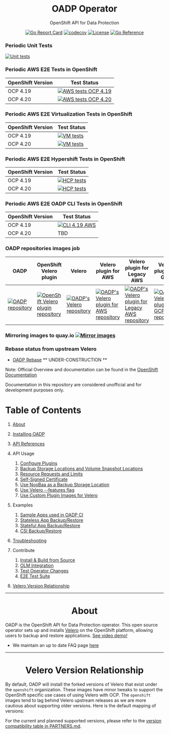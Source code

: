 <div align="center">
  <h1> OADP Operator </h1>
  <p>  OpenShift API for Data Protection </p>

  [![Go Report Card](https://goreportcard.com/badge/github.com/openshift/oadp-operator)](https://goreportcard.com/report/github.com/openshift/oadp-operator) [![codecov](https://codecov.io/gh/openshift/oadp-operator/branch/oadp-dev/graph/badge.svg?token=qLM0hAzjpD)](https://codecov.io/gh/openshift/oadp-operator) [![License](https://img.shields.io/:license-apache-blue.svg)](https://www.apache.org/licenses/LICENSE-2.0.html) [![Go Reference](https://pkg.go.dev/badge/github.com/openshift/oadp-operator.svg)](https://pkg.go.dev/github.com/openshift/oadp-operator)
</div>

### Periodic Unit Tests 
[![Unit tests](https://prow.ci.openshift.org/badge.svg?jobs=periodic-ci-openshift-oadp-operator-oadp-dev-unit-test-periodic)](https://prow.ci.openshift.org/job-history/gs/origin-ci-test/logs/periodic-ci-openshift-oadp-operator-oadp-dev-unit-test-periodic)

### Periodic AWS E2E Tests in OpenShift

| OpenShift Version | Test Status |
|-------------------|-------------|
| OCP 4.19 | [![AWS tests OCP 4.19](https://prow.ci.openshift.org/badge.svg?jobs=periodic-ci-openshift-oadp-operator-oadp-dev-4.19-e2e-test-aws-periodic)](https://prow.ci.openshift.org/job-history/gs/origin-ci-test/logs/periodic-ci-openshift-oadp-operator-oadp-dev-4.19-e2e-test-aws-periodic) |
| OCP 4.20 | [![AWS tests OCP 4.20](https://prow.ci.openshift.org/badge.svg?jobs=periodic-ci-openshift-oadp-operator-oadp-dev-4.20-e2e-test-aws-periodic)](https://prow.ci.openshift.org/job-history/gs/origin-ci-test/logs/periodic-ci-openshift-oadp-operator-oadp-dev-4.20-e2e-test-aws-periodic) 

### Periodic AWS E2E Virtualization Tests in OpenShift

| OpenShift Version | Test Status |
|-------------------|-------------|
| OCP 4.19 | [![VM tests](https://prow.ci.openshift.org/badge.svg?jobs=periodic-ci-openshift-oadp-operator-oadp-dev-4.19-e2e-test-kubevirt-aws-periodic)](https://prow.ci.openshift.org/job-history/gs/origin-ci-test/logs/periodic-ci-openshift-oadp-operator-oadp-dev-4.19-e2e-test-kubevirt-aws-periodic) |
| OCP 4.20 | [![VM tests](https://prow.ci.openshift.org/badge.svg?jobs=periodic-ci-openshift-oadp-operator-oadp-dev-4.20-e2e-test-kubevirt-aws-periodic)](https://prow.ci.openshift.org/job-history/gs/origin-ci-test/logs/periodic-ci-openshift-oadp-operator-oadp-dev-4.20-e2e-test-kubevirt-aws-periodic) |

### Periodic AWS E2E Hypershift Tests in OpenShift

| OpenShift Version | Test Status |
|-------------------|-------------|
| OCP 4.19 | [![HCP tests](https://prow.ci.openshift.org/badge.svg?jobs=periodic-ci-openshift-oadp-operator-oadp-dev-4.19-e2e-test-hcp-aws-periodic)](https://prow.ci.openshift.org/job-history/gs/origin-ci-test/logs/periodic-ci-openshift-oadp-operator-oadp-dev-4.19-e2e-test-hcp-aws-periodic) |
| OCP 4.20 | [![HCP tests](https://prow.ci.openshift.org/badge.svg?jobs=periodic-ci-openshift-oadp-operator-oadp-dev-4.20-e2e-test-hcp-aws-periodic)](https://prow.ci.openshift.org/job-history/gs/origin-ci-test/logs/periodic-ci-openshift-oadp-operator-oadp-dev-4.20-e2e-test-hcp-aws-periodic) |

### Periodic AWS E2E OADP CLI Tests in OpenShift
| OpenShift Version | Test Status |
|-------------------|-------------|
| OCP 4.19          | [![CLI 4.19 AWS](https://prow.ci.openshift.org/badge.svg?jobs=periodic-ci-openshift-oadp-operator-oadp-dev-4.19-e2e-test-cli-aws-periodic)](https://prow.ci.openshift.org/job-history/gs/origin-ci-test/logs/periodic-ci-openshift-oadp-operator-oadp-dev-4.19-e2e-test-cli-aws-periodic)|
| OCP 4.20          | TBD         |

### OADP repositories images job
| OADP | OpenShift Velero plugin | Velero | Velero plugin for AWS | Velero plugin for Legacy AWS | Velero plugin for GCP | Velero plugin for Microsoft Azure | Non Admin |
| ---------- | ---------- | ---------- | ---------- | ---------- | ---------- | ---------- | ---------- |
| [![OADP repository](https://prow.ci.openshift.org/badge.svg?jobs=branch-ci-openshift-oadp-operator-oadp-dev-images)](https://prow.ci.openshift.org/job-history/gs/test-platform-results/logs/branch-ci-openshift-oadp-operator-oadp-dev-images) | [![OpenShift Velero plugin repository](https://prow.ci.openshift.org/badge.svg?jobs=branch-ci-openshift-openshift-velero-plugin-oadp-dev-images)](https://prow.ci.openshift.org/job-history/gs/test-platform-results/logs/branch-ci-openshift-openshift-velero-plugin-oadp-dev-images) | [![OADP's Velero repository](https://prow.ci.openshift.org/badge.svg?jobs=branch-ci-openshift-velero-oadp-dev-images)](https://prow.ci.openshift.org/job-history/gs/test-platform-results/logs/branch-ci-openshift-velero-oadp-dev-images) | [![OADP's Velero plugin for AWS repository](https://prow.ci.openshift.org/badge.svg?jobs=branch-ci-openshift-velero-plugin-for-aws-oadp-dev-images)](https://prow.ci.openshift.org/job-history/gs/test-platform-results/logs/branch-ci-openshift-velero-plugin-for-aws-oadp-dev-images) | [![OADP's Velero plugin for Legacy AWS repository](https://prow.ci.openshift.org/badge.svg?jobs=branch-ci-openshift-velero-plugin-for-legacy-aws-oadp-dev-images)](https://prow.ci.openshift.org/job-history/gs/test-platform-results/logs/branch-ci-openshift-velero-plugin-for-legacy-aws-oadp-dev-images) | [![OADP's Velero plugin for GCP repository](https://prow.ci.openshift.org/badge.svg?jobs=branch-ci-openshift-velero-plugin-for-gcp-oadp-dev-images)](https://prow.ci.openshift.org/job-history/gs/test-platform-results/logs/branch-ci-openshift-velero-plugin-for-gcp-oadp-dev-images) | [![OADP's Velero plugin for Microsoft Azure repository](https://prow.ci.openshift.org/badge.svg?jobs=branch-ci-openshift-velero-plugin-for-microsoft-azure-oadp-dev-images)](https://prow.ci.openshift.org/job-history/gs/test-platform-results/logs/branch-ci-openshift-velero-plugin-for-microsoft-azure-oadp-dev-images) | [![Non Admin repository](https://prow.ci.openshift.org/badge.svg?jobs=branch-ci-migtools-oadp-non-admin-oadp-dev-images)](https://prow.ci.openshift.org/job-history/gs/test-platform-results/logs/branch-ci-migtools-oadp-non-admin-oadp-dev-images) |

### Mirroring images to quay.io [![Mirror images](https://prow.ci.openshift.org/badge.svg?jobs=periodic-image-mirroring-konveyor)](https://prow.ci.openshift.org/job-history/gs/origin-ci-test/logs/periodic-image-mirroring-konveyor)
</div>

### Rebase status from upstream Velero

* [OADP Rebase](https://github.com/oadp-rebasebot/oadp-rebase)
** UNDER-CONSTRUCTION **

Note: Official Overview and documentation can be found in the [OpenShift Documentation](https://docs.openshift.com/container-platform/latest/backup_and_restore/application_backup_and_restore/oadp-intro.html)

Documentation in this repository are considered unofficial and for development purposes only.
# Table of Contents

1. [About](#about)
2. [Installing OADP](https://docs.openshift.com/container-platform/latest/backup_and_restore/application_backup_and_restore/installing/about-installing-oadp.html)
3. [API References](docs/API_ref.md)
4. API Usage
    1. [Configure Plugins](docs/config/plugins.md)
    2. [Backup Storage Locations and Volume Snapshot Locations](docs/config/bsl_and_vsl.md)
    3. [Resource Requests and Limits](docs/config/resource_req_limits.md)
    4. [Self-Signed Certificate](docs/config/self_signed_certs.md)
    5. [Use NooBaa as a Backup Storage Location](docs/config/noobaa/install_oadp_noobaa.md)
    6. [Use Velero --features flag](docs/config/features_flag.md)
    7. [Use Custom Plugin Images for Velero ](docs/config/custom_plugin_images.md)
5. Examples
    1. [Sample Apps used in OADP CI](https://github.com/openshift/oadp-operator/tree/oadp-dev/tests/e2e/sample-applications)
    2. [Stateless App Backup/Restore](docs/examples/stateless.md)
    3. [Stateful App Backup/Restore](docs/examples/stateful.md)
    4. [CSI Backup/Restore](docs/examples/CSI)
    
7. [Troubleshooting](/docs/TROUBLESHOOTING.md)
8. Contribute
    1. [Install & Build from Source](docs/developer/install_from_source.md)
    2. [OLM Integration](docs/developer/olm_hacking.md)
    3. [Test Operator Changes](docs/developer/local_dev.md)
    4. [E2E Test Suite](docs/developer/TESTING.md)
10. [Velero Version Relationship](#version)


<hr style="height:1px;border:none;color:#333;">

<h1 align="center">About<a id="about"></a></h1>

OADP is the OpenShift API for Data Protection operator. This open source operator
sets up and installs <a href="https://velero.io/">Velero</a> on the OpenShift
platform, allowing users to backup and restore applications. [See video demo!](https://www.youtube.com/watch?v=iyoxuP2xb2E)

- We maintain an up to date FAQ page [here](https://access.redhat.com/articles/5456281)

<hr style="height:1px;border:none;color:#333;">
<h1 align="center">Velero Version Relationship<a id="version"></a></h1>

By default, OADP will install the forked versions of Velero that exist under the
`openshift` organization.  These images have minor tweaks to support the OpenShift
specific use cases of using Velero with OCP. The `openshift` images tend to lag
behind Velero upstream releases as we are more cautious about supporting older
versions. Here is the default mapping of versions:

For the current and planned supported versions, please refer to the [version compatibility table in PARTNERS.md](PARTNERS.md#current-and-planned-supported-versions).

